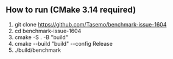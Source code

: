 ## How to run (CMake 3.14 required)
1. git clone https://github.com/Tasemo/benchmark-issue-1604
2. cd benchmark-issue-1604
3. cmake -S . -B "build"
4. cmake --build "build" --config Release
5. ./build/benchmark
